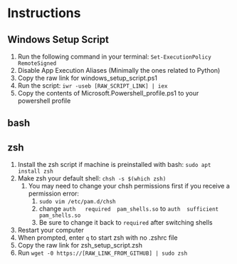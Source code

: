 # Instructions

## Windows Setup Script
1. Run the following command in your terminal: `Set-ExecutionPolicy RemoteSigned`
2. Disable App Execution Aliases (Minimally the ones related to Python)
3. Copy the raw link for windows_setup_script.ps1
4. Run the script: `iwr -useb [RAW_SCRIPT_LINK] | iex`
5. Copy the contents of Microsoft.Powershell_profile.ps1 to your powershell profile

## bash

## zsh
1. Install the zsh script if machine is preinstalled with bash: `sudo apt install zsh`
2. Make zsh your default shell: `chsh -s $(which zsh)`
   1. You may need to change your chsh permissions first if you receive a permission error:
      1. `sudo vim /etc/pam.d/chsh`
      2. change `auth   required  pam_shells.so` to `auth  sufficient  pam_shells.so`
      3. Be sure to change it back to `required` after switching shells
3. Restart your computer
4. When prompted, enter `q` to start zsh with no .zshrc file
5. Copy the raw link for zsh_setup_script.zsh
6. Run `wget -0 https://[RAW_LINK_FROM_GITHUB] | sudo zsh`
